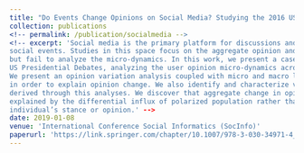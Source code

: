 ```yaml
---
title: "Do Events Change Opinions on Social Media? Studying the 2016 US Presidential Debates"
collection: publications
<!-- permalink: /publication/socialmedia -->
<!-- excerpt: 'Social media is the primary platform for discussions and reactions during various
social events. Studies in this space focus on the aggregate opinion and sentiment analysis
but fail to analyze the micro-dynamics. In this work, we present a case study of the 2016
US Presidential Debates, analyzing the user opinion micro-dynamics across the timeline.
We present an opinion variation analysis coupled with micro and macro level user analysis
in order to explain opinion change. We also identify and characterize varied user-groups
derived through this analyses. We discover that aggregate change in opinion is better 
explained by the differential influx of polarized population rather than the change in 
individual’s stance or opinion.' -->
date: 2019-01-08
venue: 'International Conference Social Informatics (SocInfo)'
paperurl: 'https://link.springer.com/chapter/10.1007/978-3-030-34971-4_20'
---
```

